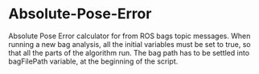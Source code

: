 # Absolute-Pose-Error
Absolute Pose Error calculator for from ROS bags topic messages. When running a new bag analysis, all the initial variables must be set to true, so that all the parts of the algorithm run. The bag path has to be settled into bagFilePath variable, at the beginning of the script.
